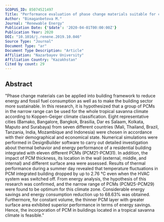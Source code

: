 ```yaml
---
SCOPUS_ID: 85074521497
Title: "Performance evaluation of phase change materials suitable for cities representing the whole tropical savanna climate region"
Author: "Bimaganbetova M."
Journal: "Renewable Energy"
Publication Date: {'$date': '2020-04-01T00:00:00Z'}
Publication Year: 2020
DOI: "10.1016/j.renene.2019.10.046"
Source Type: "Journal"
Document Type: "ar"
Document Type Description: "Article"
Affiliation: "Nazarbayev University"
Affiliation Country: "Kazakhstan"
Cited by count: 29
---
```


## Abstract
"Phase change materials can be applied into building framework to reduce energy and fossil fuel consumption as well as to make the building sector more sustainable. In this research, it is hypothesized that a group of PCMs in the narrow range can be used for the whole tropical savanna climate according to Koppen-Geiger climate classification. Eight representative cities (Bamako, Bangalore, Bangkok, Brasilia, Dar es Salaam, Kolkata, Maputo and Surabaya) from seven different countries (Mali, Thailand, Brazil, Tanzania, India, Mozambique and Indonesia) were chosen in accordance with their demographical and economical state. Numerical simulations were performed in DesignBuilder software to carry out detailed investigation about thermal behavior and energy performance of a residential building integrated with eleven different PCMs (PCM21-PCM31). In addition, the impact of PCM thickness, its location in the wall (external, middle, and internal) and different surface area were assessed. Results of thermal performance during a summer day revealed that temperature fluctuations in PCM integrated building dropped by up to 2.76 °C even when the HVAC system was switched off. From energy analysis, the hypothesis of this research was confirmed, and the narrow range of PCMs (PCM25-PCM29) were found to be optimum for this climate zone. Considerable energy savings and energy consumption reduction up to 68.63% was obtained. Furthermore, for constant volume, the thinner PCM layer with greater surface area exhibited superior performance in terms of energy savings. Hence, the incorporation of PCM in buildings located in a tropical savanna climate is feasible."
